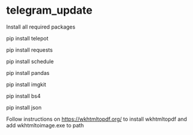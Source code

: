 # telegram_update

Install all required packages

  pip install telepot
  
  pip install requests
  
  pip install schedule
  
  pip install pandas
  
  pip install imgkit
  
  pip install bs4
  
  pip install json
  
Follow instructions on https://wkhtmltopdf.org/ to install wkhtmltopdf and add wkhtmltoimage.exe to path


  
